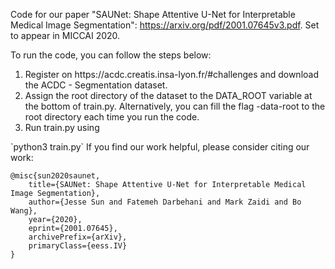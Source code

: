 Code for our paper "SAUNet: Shape Attentive U-Net for Interpretable Medical Image Segmentation": https://arxiv.org/pdf/2001.07645v3.pdf. Set to appear in MICCAI 2020.


To run the code, you can follow the steps below:
<ol>
<li> Register on https://acdc.creatis.insa-lyon.fr/#challenges and download the ACDC - Segmentation dataset.</li>
<li> Assign the root directory of the dataset to the DATA_ROOT variable at the bottom of train.py. Alternatively, you can fill the flag -data-root to the root directory each time you run the code.</li>
<li> Run train.py using </li>
</ol>
`python3 train.py`
If you find our work helpful, please consider citing our work: 

```
@misc{sun2020saunet,
    title={SAUNet: Shape Attentive U-Net for Interpretable Medical Image Segmentation},
    author={Jesse Sun and Fatemeh Darbehani and Mark Zaidi and Bo Wang},
    year={2020},
    eprint={2001.07645},
    archivePrefix={arXiv},
    primaryClass={eess.IV}
}
```
